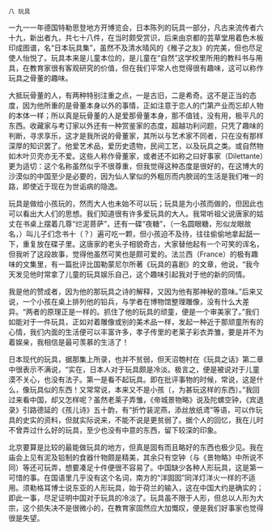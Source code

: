     八 玩具 

   一九一一年德国特勒思登地方开博览会，日本陈列的玩具一部分，凡古来流传者六十九，新出者九，共七十八件，在当时颇受赏识，后来由京都的芸草堂用着色木板印成图谱，名“日本玩具集”，虽然不及清水晴风的《稚子之友》的完美，但也尽足使人怡悦了。玩具本来是儿童本位的，是儿童在“自然”这学校里所用的教科书与用具，在教育家很有客观研究的价值，但在我们平常人也觉得很有趣味，这可以称作玩具之骨董的趣味。

   大抵玩骨董的人，有两种特别注重之点，一是古旧，二是希奇。这不是正当的态度，因为他所重的是骨董本身以外的事情，正如注意于恋人的门第产业而忘却人物的本体一样；所以真是玩骨董的人是爱那骨董本身，那不值钱，没有用，极平凡的东西。收藏家与考订家以外还有一种赏鉴家的态度，超越功利问题，只凭了趣味的判断，寻求享乐，这才是我所说的骨董家，其所以与艺术家不同者，只在没有那样深厚的知识罢了。他爱艺术品，爱历史遗物，民间工艺，以及玩具之类。或自然物如木叶贝壳亦无不爱。这些人称作骨董家，或者还不如称之曰好事家（Dilettante）更为适切：这个名称虽然似乎不很尊重，但我觉得这种态度是很好的，在这博大的沙漠似的中国至少是必要的，因为仙人掌似的外粗厉而内腴润的生活是我们唯一的路，即使近于现在为世诟病的隐逸。

   玩具是做给小孩玩的，然而大人也未始不可以玩；玩具是为小孩而做的，但因此也可以看出大人们的思想。我们知道很有许多爱玩具的大人。我常听祖父说唐家的姑丈在书桌上摆着几尊“烂泥菩萨”，还有一碟“夜糖”，（一名圆眼糖，形似龙眼故名，）叫儿子们念书十（？）遍可吃一颗，但小孩迫不及待，往往偷偷地拿起舐一下，重复放在碟子里。这唐家的老头子相貌奇古，大家替他起有一个可笑的诨名，但我听了这段故事，觉得他虽然可笑也是颇可爱的。法兰西（France）的极有趣味的文集里，有一篇批评比国勒蒙尼尔所著《玩具的喜剧》的文章，他说，“我今天发见他时常拿了儿童的玩具娱乐自己，这个趣味引起我对于他的新的同情。

   我是他的赞成者，因为他的那玩具之诗的解释，又因为他有那神秘的意味。”后来又说，一个小孩在桌上排列他的铅兵，与学者在博物馆整理雕像，没有什么大差异。“两者的原理正是一样的。抓住了他的玩具的顽童，便是一个审美家了。”我们如能对于一件玩具，正如对着雕像或别的美术品一样，发起一种近于那顽童所有的心情，我们内面的生活便可以丰富许多，孝子传里的老莱子彩衣弄雏，要是并不为着娱亲，我相信是最可羡慕的生活了！

   日本现代的玩具，据那集上所录，也并不贫弱，但天沼匏村在《玩具之话》第二章中很表示不满说，“实在，日本人对于玩具颇是冷淡。极言之，便是被说对于儿童漠不关心，也没有法子。第一是看不起玩具。即在批评事物的时候，常说，这是什么，像玩具似的东西！又常常说，本来又不是小孩〔，为甚玩这样的东西〕。”我回过来看中国，却又怎样呢？虽然老莱子弄雏，《帝城景物略》说及陀螺空钟，《宾退录》引路德延的《孩儿诗》五十韵，有“折竹装泥燕，添丝放纸鸢”等语，可以作玩具的史实的资料，但就实际说来，不能不说是更贫弱了。据个人的回忆，我在儿时不曾弄过什么好的玩具，至少也没有中意的东西，留下较深的印象。

   北京要算是比较的最能做玩具的地方，但真是固有而且略好的东西也极少见。我在庙会上见有泥及铅制的食器什物颇是精美，其余只有空钟（与《景物略》中所说不同）等还可玩弄，想要凑足十件便很不容易了。中国缺少各种人形玩具，这是第一可惜的事。在国语里几乎没有这个名词，南方的“洋囡囡”同洋灯洋火一样的不适用。须勒格耳博士说东亚的人形玩具，始于荷兰的输入，这在中国大约是确实的；即此一事，尽足证明中国对于玩具的冷淡了。玩具虽不限于人形，但总以人形为大宗，这个损失决不是很微小的，在教育家固然应大加慨叹，便是我们好事家也觉得很是失望。

